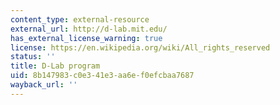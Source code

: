```yaml
---
content_type: external-resource
external_url: http://d-lab.mit.edu/
has_external_license_warning: true
license: https://en.wikipedia.org/wiki/All_rights_reserved
status: ''
title: D-Lab program
uid: 8b147983-c0e3-41e3-aa6e-f0efcbaa7687
wayback_url: ''
---
```

